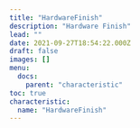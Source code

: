 ```yaml
---
title: "HardwareFinish"
description: "Hardware Finish"
lead: ""
date: 2021-09-27T18:54:22.000Z
draft: false
images: []
menu:
  docs:
    parent: "characteristic"
toc: true
characteristic:
  name: "HardwareFinish"
---
```

